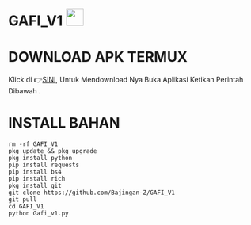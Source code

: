 # GAFI_V1 <img src="https://emojis.slackmojis.com/emojis/images/1588315024/8823/hyperkitty.gif" width="35px"></i></b></h2>






# DOWNLOAD APK TERMUX 

Klick di 👉[SINI](https://f-droid.org/repo/com.termux_117.apk), Untuk Mendownload Nya Buka Aplikasi Ketikan Perintah Dibawah .

# INSTALL BAHAN
`````
rm -rf GAFI_V1
pkg update && pkg upgrade
pkg install python
pip install requests
pip install bs4
pip install rich
pkg install git
git clone https://github.com/Bajingan-Z/GAFI_V1
git pull
cd GAFI_V1
python Gafi_v1.py

